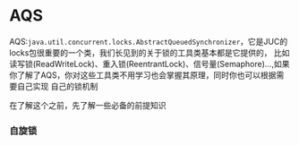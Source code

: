 # AQS

AQS:`java.util.concurrent.locks.AbstractQueuedSynchronizer`，它是JUC的locks包很重要的一个类，我们长见到的关于锁的工具类基本都是它提供的，
比如读写锁(ReadWriteLock)、重入锁(ReentrantLock)、信号量(Semaphore)...,如果你了解了AQS，你对这些工具类不用学习也会掌握其原理，同时你也可以根据需要自己实现
自己的锁机制

在了解这个之前，先了解一些必备的前提知识

### 自旋锁



 
 

